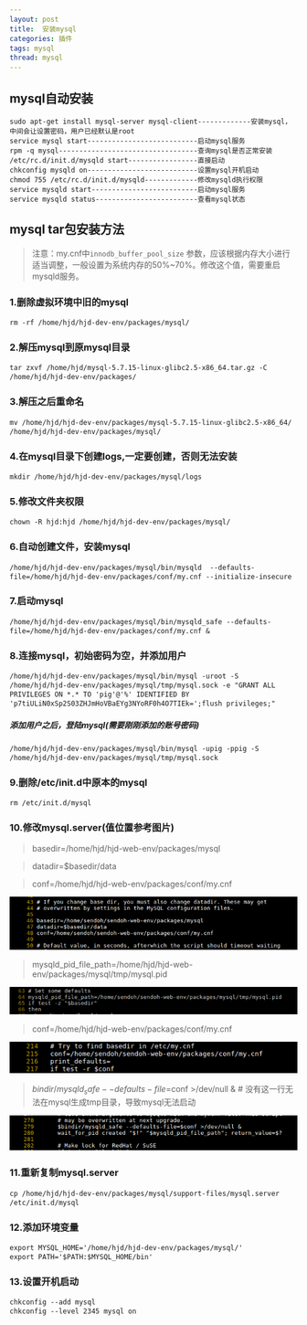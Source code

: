 ```yaml
---
layout: post
title:  安装mysql
categories: 插件
tags: mysql
thread: mysql
---
```

## mysql自动安装

```
sudo apt-get install mysql-server mysql-client-------------安装mysql，中间会让设置密码，用户已经默认是root
service mysql start---------------------------启动mysql服务
rpm -q mysql----------------------------------查询mysql是否正常安装
/etc/rc.d/init.d/mysqld start-----------------直接启动
chkconfig mysqld on---------------------------设置mysql开机启动
chmod 755 /etc/rc.d/init.d/mysqld-------------修改mysqld执行权限
service mysqld start--------------------------启动mysql服务
service mysqld status-------------------------查看mysql状态
```

## mysql tar包安装方法
> 注意：my.cnf中`innodb_buffer_pool_size` 参数，应该根据内存大小进行适当调整，一般设置为系统内存的50%~70%。修改这个值，需要重启mysqld服务。

### 1.删除虚拟环境中旧的mysql
```
rm -rf /home/hjd/hjd-dev-env/packages/mysql/
```

### 2.解压mysql到原mysql目录
```
tar zxvf /home/hjd/mysql-5.7.15-linux-glibc2.5-x86_64.tar.gz -C /home/hjd/hjd-dev-env/packages/
```

### 3.解压之后重命名
```
mv /home/hjd/hjd-dev-env/packages/mysql-5.7.15-linux-glibc2.5-x86_64/ /home/hjd/hjd-dev-env/packages/mysql/
```

### 4.在mysql目录下创建logs,一定要创建，否则无法安装
```
mkdir /home/hjd/hjd-dev-env/packages/mysql/logs
```

### 5.修改文件夹权限
```
chown -R hjd:hjd /home/hjd/hjd-dev-env/packages/mysql/
```

### 6.自动创建文件，安装mysql
```
/home/hjd/hjd-dev-env/packages/mysql/bin/mysqld  --defaults-file=/home/hjd/hjd-dev-env/packages/conf/my.cnf --initialize-insecure
```

### 7.启动mysql
```
/home/hjd/hjd-dev-env/packages/mysql/bin/mysqld_safe --defaults-file=/home/hjd/hjd-dev-env/packages/conf/my.cnf &
```

### 8.连接mysql，初始密码为空，并添加用户
```
/home/hjd/hjd-dev-env/packages/mysql/bin/mysql -uroot -S /home/hjd/hjd-dev-env/packages/mysql/tmp/mysql.sock -e "GRANT ALL PRIVILEGES ON *.* TO 'pig'@'%' IDENTIFIED BY 'p7tiULiN0xSp2S03ZHJmHoVBaEYg3NYoRF0h4O7TIEk=';flush privileges;"
```

##### 添加用户之后，登陆mysql(需要刚刚添加的账号密码)
```
/home/hjd/hjd-dev-env/packages/mysql/bin/mysql -upig -ppig -S /home/hjd/hjd-dev-env/packages/mysql/tmp/mysql.sock
```

### 9.删除/etc/init.d中原本的mysql
```
rm /etc/init.d/mysql
```

### 10.修改mysql.server(值位置参考图片)

> basedir=/home/hjd/hjd-web-env/packages/mysql

> datadir=$basedir/data

> conf=/home/hjd/hjd-web-env/packages/conf/my.cnf

![](/static/images/mysql/basedir.png)

> mysqld_pid_file_path=/home/hjd/hjd-web-env/packages/mysql/tmp/mysql.pid

![](/static/images/mysql/pid-file.png)

> conf=/home/hjd/hjd-web-env/packages/conf/my.cnf

![](/static/images/mysql/conf.png)

> $bindir/mysqld_safe --defaults-file=$conf >/dev/null &  # 没有这一行无法在mysql生成tmp目录，导致mysql无法启动

![](/static/images/mysql/mysqld-safe.png)


### 11.重新复制mysql.server
```
cp /home/hjd/hjd-dev-env/packages/mysql/support-files/mysql.server /etc/init.d/mysql
```

### 12.添加环境变量
```
export MYSQL_HOME='/home/hjd/hjd-dev-env/packages/mysql/'
export PATH='$PATH:$MYSQL_HOME/bin'
```

### 13.设置开机启动
```
chkconfig --add mysql
chkconfig --level 2345 mysql on
```
